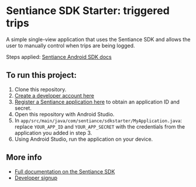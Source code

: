 # Sentiance SDK Starter: triggered trips
A simple single-view application that uses the Sentiance SDK and allows the user to manually control when trips are being logged.
   
Steps applied: [Sentiance Android SDK docs](https://audience.sentiance.com/docs/sdk/android/integration)

## To run this project:
1.  Clone this repository.
2.  [Create a developer account here](https://audience.sentiance.com/developers)
3.  [Register a Sentiance application here](https://audience.sentiance.com/apps) to obtain an application ID and secret.
4.  Open this repository with Android Studio.
5.  In `app/src/main/java/com/sentiance/sdkstarter/MyApplication.java`: replace `YOUR_APP_ID` and `YOUR_APP_SECRET` with the credentials from the application you added in step 3.
6.  Using Android Studio, run the application on your device.


## More info
- [Full documentation on the Sentiance SDK](https://audience.sentiance.com/docs)
- [Developer signup](https://audience.sentiance.com/developers)
